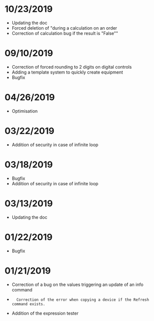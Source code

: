 # 10/23/2019

- Updating the doc
- Forced deletion of "during a calculation on an order
- Correction of calculation bug if the result is "False""

# 09/10/2019

- Correction of forced rounding to 2 digits on digital controls
- Adding a template system to quickly create equipment
- Bugfix

# 04/26/2019

- Optimisation

# 03/22/2019

- Addition of security in case of infinite loop

# 03/18/2019

- Bugfix
- Addition of security in case of infinite loop

# 03/13/2019

- Updating the doc

# 01/22/2019

-   Bugfix

# 01/21/2019

-   Correction of a bug on the values triggering an update of an info command
-		Correction of the error when copying a device if the Refresh command exists.
-   Addition of the expression tester

